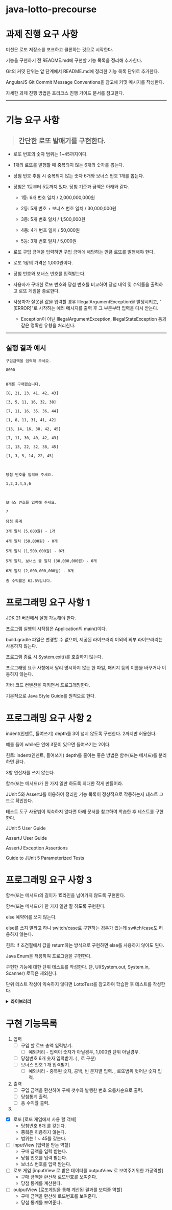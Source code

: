 # java-lotto-precourse


# 과제 진행 요구 사항


미션은 로또 저장소를 포크하고 클론하는 것으로 시작한다.

기능을 구현하기 전 README.md에 구현할 기능 목록을 정리해 추가한다.

Git의 커밋 단위는 앞 단계에서 README.md에 정리한 기능 목록 단위로 추가한다.

AngularJS Git Commit Message Conventions을 참고해 커밋 메시지를 작성한다.

자세한 과제 진행 방법은 프리코스 진행 가이드 문서를 참고한다.



---



# 기능 요구 사항

> ## 간단한 로또 발매기를 구현한다.

- 로또 번호의 숫자 범위는 1~45까지이다.

- 1개의 로또를 발행할 때 중복되지 않는 6개의 숫자를 뽑는다.

- 당첨 번호 추첨 시 중복되지 않는 숫자 6개와 보너스 번호 1개를 뽑는다.

- 당첨은 1등부터 5등까지 있다. 당첨 기준과 금액은 아래와 같다.

    - 1등: 6개 번호 일치 / 2,000,000,000원

    - 2등: 5개 번호 + 보너스 번호 일치 / 30,000,000원

    - 3등: 5개 번호 일치 / 1,500,000원

    - 4등: 4개 번호 일치 / 50,000원

    - 5등: 3개 번호 일치 / 5,000원

- 로또 구입 금액을 입력하면 구입 금액에 해당하는 만큼 로또를 발행해야 한다.

- 로또 1장의 가격은 1,000원이다.


- 당첨 번호와 보너스 번호를 입력받는다.

- 사용자가 구매한 로또 번호와 당첨 번호를 비교하여 당첨 내역 및 수익률을 출력하고 로또 게임을 종료한다.

- 사용자가 잘못된 값을 입력할 경우 IllegalArgumentException을 발생시키고, "[ERROR]"로 시작하는 에러 메시지를 출력 후 그 부분부터 입력을 다시 받는다.

    - Exception이 아닌 IllegalArgumentException, IllegalStateException 등과 같은 명확한 유형을 처리한다.

---


## 실행 결과 예시
```
구입금액을 입력해 주세요.

8000


8개를 구매했습니다.

[8, 21, 23, 41, 42, 43] 

[3, 5, 11, 16, 32, 38] 

[7, 11, 16, 35, 36, 44] 

[1, 8, 11, 31, 41, 42] 

[13, 14, 16, 38, 42, 45] 

[7, 11, 30, 40, 42, 43] 

[2, 13, 22, 32, 38, 45] 

[1, 3, 5, 14, 22, 45]



당첨 번호를 입력해 주세요.

1,2,3,4,5,6



보너스 번호를 입력해 주세요.

7

당첨 통계

3개 일치 (5,000원) - 1개

4개 일치 (50,000원) - 0개

5개 일치 (1,500,000원) - 0개

5개 일치, 보너스 볼 일치 (30,000,000원) - 0개

6개 일치 (2,000,000,000원) - 0개

총 수익률은 62.5%입니다.
```


# 프로그래밍 요구 사항 1

JDK 21 버전에서 실행 가능해야 한다.

프로그램 실행의 시작점은 Application의 main()이다.

build.gradle 파일은 변경할 수 없으며, 제공된 라이브러리 이외의 외부 라이브러리는 사용하지 않는다.

프로그램 종료 시 System.exit()를 호출하지 않는다.

프로그래밍 요구 사항에서 달리 명시하지 않는 한 파일, 패키지 등의 이름을 바꾸거나 이동하지 않는다.

자바 코드 컨벤션을 지키면서 프로그래밍한다.

기본적으로 Java Style Guide를 원칙으로 한다.



# 프로그래밍 요구 사항 2

indent(인덴트, 들여쓰기) depth를 3이 넘지 않도록 구현한다. 2까지만 허용한다.

예를 들어 while문 안에 if문이 있으면 들여쓰기는 2이다.

힌트: indent(인덴트, 들여쓰기) depth를 줄이는 좋은 방법은 함수(또는 메서드)를 분리하면 된다.


3항 연산자를 쓰지 않는다.

함수(또는 메서드)가 한 가지 일만 하도록 최대한 작게 만들어라.

JUnit 5와 AssertJ를 이용하여 정리한 기능 목록이 정상적으로 작동하는지 테스트 코드로 확인한다.

테스트 도구 사용법이 익숙하지 않다면 아래 문서를 참고하여 학습한 후 테스트를 구현한다.

JUnit 5 User Guide

AssertJ User Guide

AssertJ Exception Assertions

Guide to JUnit 5 Parameterized Tests



# 프로그래밍 요구 사항 3

함수(또는 메서드)의 길이가 15라인을 넘어가지 않도록 구현한다.


함수(또는 메서드)가 한 가지 일만 잘 하도록 구현한다.

else 예약어를 쓰지 않는다.

else를 쓰지 말라고 하니 switch/case로 구현하는 경우가 있는데 switch/case도 허용하지 않는다.

힌트: if 조건절에서 값을 return하는 방식으로 구현하면 else를 사용하지 않아도 된다.

Java Enum을 적용하여 프로그램을 구현한다.

구현한 기능에 대한 단위 테스트를 작성한다. 단, UI(System.out, System.in, Scanner) 로직은 제외한다.

단위 테스트 작성이 익숙하지 않다면 LottoTest를 참고하여 학습한 후 테스트를 작성한다.



<details>

<summary>
<b> 라이브러리 </b>
</summary>

camp.nextstep.edu.missionutils에서 제공하는 Randoms 및 Console API를 사용하여 구현해야 한다.

Random 값 추출은 camp.nextstep.edu.missionutils.Randoms의 pickUniqueNumbersInRange()를 활용한다.

사용자가 입력하는 값은 camp.nextstep.edu.missionutils.Console의 readLine()을 활용한다.



### 사용 예시

1에서 45 사이의 중복되지 않은 정수 6개 반환

Randoms.pickUniqueNumbersInRange(1, 45, 6);

Lotto 클래스

제공된 Lotto 클래스를 사용하여 구현해야 한다.

Lotto에 numbers 이외의 필드(인스턴스 변수)를 추가할 수 없다.

numbers의 접근 제어자인 private은 변경할 수 없다.

Lotto의 패키지를 변경할 수 있다.

    public class Lotto {

        private final List<Integer> numbers;

        public Lotto(List<Integer> numbers) {
            validate(numbers);
            this.numbers = numbers;
        }

        private void validate(List<Integer> numbers) {
            if (numbers.size() != 6) {
                throw new IllegalArgumentException("[ERROR] 로또 번호는 6개여야 합니다.");
            }
        }

        // TODO: 추가 기능 구현
    }
</details>

# 구현 기능목록
1. 입력
    - [ ] 구입 할 로또 총액 입력받기.
        - [ ] 예외처리 - 입력이 숫자가 아닐경우, 1,000원 단위 아닐경우.
    - [ ] 당첨번호 6개 숫자 입력받기. ( , 로 구분)
    - [ ] 보너스 번호 1 개 입력받기.
        - [ ] 예외처리 - 중복된 숫자, 공백, 빈 문자열 입력. , 로또범위 벗어난 숫자 입력.
2. 출력
    - [ ] 구입 금액을 환산하여 구매 갯수와 발행한 번호 오름차순으로 출력.
    - [ ] 당첨통계 출력.
    - [ ] 총 수익률 출력.
3. 
- [x] 로또 [로또 게임에서 사용 할 객체]
    - 당첨번호 6개 를 갖는다.
    - 중복은 허용하지 않는다.
    - 범위는 1 ~ 45를 갖는다.
- [ ] inputView [입력을 받는 역할]
    - 구매 금액을 입력 받는다.
    - 당첨 번호를 입력 받는다.
    - 보너스 번호를 입력 받는다.
- [ ] 로또 게임 [inputView 로 받은 데이터를 outputView 로 보여주기위한 가공역할]
    - 구매 금액을 환산해 로또번호를 보여준다.
    - 당첨 통계를 계산한다.
- [ ] outputView [로또게임을 통해 계산된 결과를 보여줄 역할]
    - 구매 금액을 환산해 로또번호를 보여준다.
    - 당첨 통계를 보여준다.
